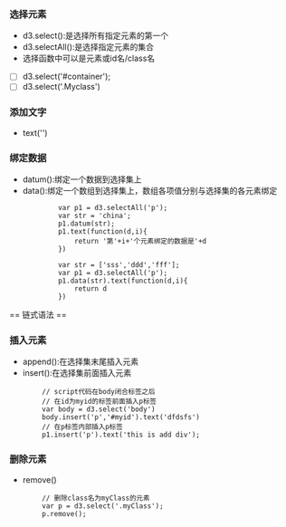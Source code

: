 ### 选择元素
- d3.select():是选择所有指定元素的第一个
- d3.selectAll():是选择指定元素的集合
- 选择函数中可以是元素或id名/class名
- [ ] d3.select('#container');
- [ ] d3.select('.Myclass')
### 添加文字
- text('')
### 绑定数据
- datum():绑定一个数据到选择集上
- data():绑定一个数组到选择集上，数组各项值分别与选择集的各元素绑定

```
            var p1 = d3.selectAll('p');
		 	var str = 'china';	 
		 	p1.datum(str);	 
		 	p1.text(function(d,i){	 	
	 	        return '第'+i+'个元素绑定的数据是'+d
		 	})
		 	
		 	var str = ['sss','ddd','fff'];
			var p1 = d3.selectAll('p');
			p1.data(str).text(function(d,i){
				return d
			})
```
== 链式语法 ==
### 插入元素
- append():在选择集末尾插入元素
- insert():在选择集前面插入元素

```
        // script代码在body闭合标签之后
        // 在id为myid的标签前面插入p标签
        var body = d3.select('body')
		body.insert('p','#myid').text('dfdsfs')
		// 在p标签内部插入p标签
		p1.insert('p').text('this is add div');
```
### 删除元素
- remove()

```
        // 删除class名为myClass的元素
        var p = d3.select('.myClass');
		p.remove();
```